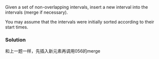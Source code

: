 Given a set of non-overlapping intervals, insert a new interval into the intervals (merge if necessary).

You may assume that the intervals were initially sorted according to their start times.
### Solution
和上一题一样，先插入新元素再调用056的merge
